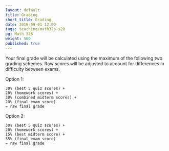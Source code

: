 ```yaml
---
layout: default
title: Grading
short_title: Grading
date: 2016-09-01 12:00
tags: teaching/math32b-s20
pg: Math 32B
weight: 500
published: true
---
```



Your final grade will be calculated using the maximum of the following two grading schemes. Raw scores will be adjusted to account for differences in difficulty between exams.

Option 1:

~~~
30% (best 5 quiz scores) +
20% (homework scores) +
30% (combined midterm scores) +
20% (final exam score)
= raw final grade
~~~

Option 2:

~~~
30% (best 5 quiz scores) +
20% (homework scores) +
15% (best midterm score) +
35% (final exam score)
= raw final grade
~~~

<!-- Effectively, this will mean that unless you score worse in the final than both midterms, your __lowest midterm score will be dropped__. This also means missing one midterm probably will not impact your grade in any serious way. -->
